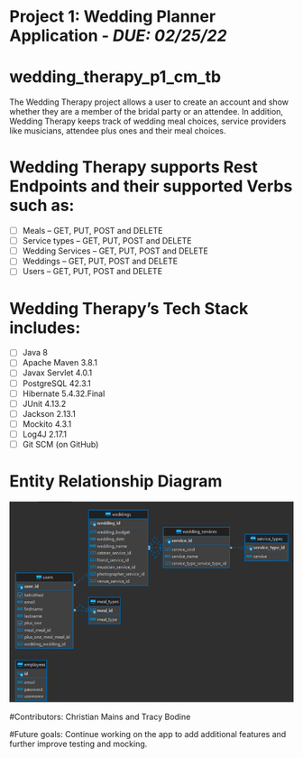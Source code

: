 # **Project 1:** Wedding Planner Application - **_DUE: 02/25/22_**

# wedding_therapy_p1_cm_tb
The Wedding Therapy project allows a user to create an account and show whether they are a member of the bridal party or an attendee. In addition, Wedding Therapy keeps track of wedding meal choices, service providers like musicians, attendee plus ones and their meal choices. 

# Wedding Therapy supports Rest Endpoints and their supported Verbs such as:
-   [ ] Meals – GET, PUT, POST and DELETE
-   [ ] Service types – GET, PUT, POST and DELETE
-   [ ] Wedding Services – GET, PUT, POST and DELETE
-   [ ] Weddings – GET, PUT, POST and DELETE
-   [ ] Users – GET, PUT, POST and DELETE

# Wedding Therapy’s Tech Stack includes:
-   [ ] Java 8
-   [ ] Apache Maven 3.8.1
-   [ ] Javax Servlet 4.0.1
-   [ ] PostgreSQL 42.3.1
-   [ ] Hibernate 5.4.32.Final
-   [ ] JUnit 4.13.2
-   [ ] Jackson 2.13.1
-   [ ] Mockito 4.3.1
-   [ ] Log4J 2.17.1
-   [ ] Git SCM (on GitHub)

# Entity Relationship Diagram 
![](./P1-ERD.png)

#Contributors: Christian Mains and Tracy Bodine

#Future goals: Continue working on the app to add additional features and further improve testing and mocking.

